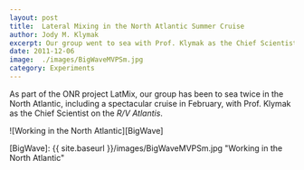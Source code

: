 ```yaml
---
layout: post
title:	Lateral Mixing in the North Atlantic Summer Cruise
author:	Jody M. Klymak
excerpt: Our group went to sea with Prof. Klymak as the Chief Scientist on the R/V Atlantis.
date: 2011-12-06
image:	./images/BigWaveMVPSm.jpg
category: Experiments
---
```


As part of the ONR project LatMix, our group has been to sea twice in
the North Atlantic, including a spectacular cruise in February, with
Prof. Klymak as the Chief Scientist on the *R/V Atlantis*.

![Working in the North Atlantic][BigWave]


[BigWave]: {{ site.baseurl }}/images/BigWaveMVPSm.jpg "Working in the North Atlantic"
